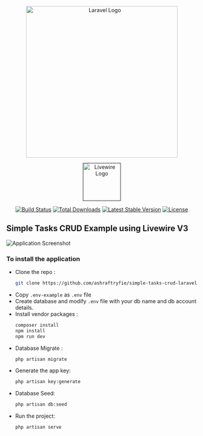 <p align="center"><a href="https://laravel.com" target="_blank"><img src="https://raw.githubusercontent.com/laravel/art/master/logo-lockup/5%20SVG/2%20CMYK/1%20Full%20Color/laravel-logolockup-cmyk-red.svg" width="400" alt="Laravel Logo"></a></p>

<p align="center"><a href="" target="_blank"><img src="https://github.com/ashraftryfie/simple-tasks-crud-laravel-livewire/assets/108266434/8b33a894-0f68-4af6-96a1-2f51e0ae7721" width="100" alt="Livewire Logo"/></a></p>

<p align="center">
<a href="https://github.com/laravel/framework/actions"><img src="https://github.com/laravel/framework/workflows/tests/badge.svg" alt="Build Status"></a>
<a href="https://packagist.org/packages/laravel/framework"><img src="https://img.shields.io/packagist/dt/laravel/framework" alt="Total Downloads"></a>
<a href="https://packagist.org/packages/laravel/framework"><img src="https://img.shields.io/packagist/v/laravel/framework" alt="Latest Stable Version"></a>
<a href="https://packagist.org/packages/laravel/framework"><img src="https://img.shields.io/packagist/l/laravel/framework" alt="License"></a>
</p>

## Simple Tasks CRUD Example using Livewire V3
![Application Screenshot](https://github.com/ashraftryfie/simple-tasks-crud-laravel-livewire/assets/108266434/d5a98fc6-a8ab-4efb-a29c-71ade63d53df)

### To install the application

- Clone the repo :
    ```bash
    git clone https://github.com/ashraftryfie/simple-tasks-crud-laravel-livewire
    ```
- Copy `.env-example` as `.env` file
- Create database and modify `.env` file with your db name and db account details.
- Install vendor packages :
    ```bash
    composer install
    npm install
    npm run dev
    ```
- Database Migrate :
    ```bash
    php artisan migrate
    ```
- Generate the app key:
    ```bash
    php artisan key:generate
    ```
- Database Seed:
    ```bash
    php artisan db:seed
    ```
- Run the project:
    ```bash
    php artisan serve
    ```
